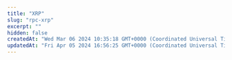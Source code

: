 ```yaml
---
title: "XRP"
slug: "rpc-xrp"
excerpt: ""
hidden: false
createdAt: "Wed Mar 06 2024 10:35:18 GMT+0000 (Coordinated Universal Time)"
updatedAt: "Fri Apr 05 2024 16:56:25 GMT+0000 (Coordinated Universal Time)"
---
```

